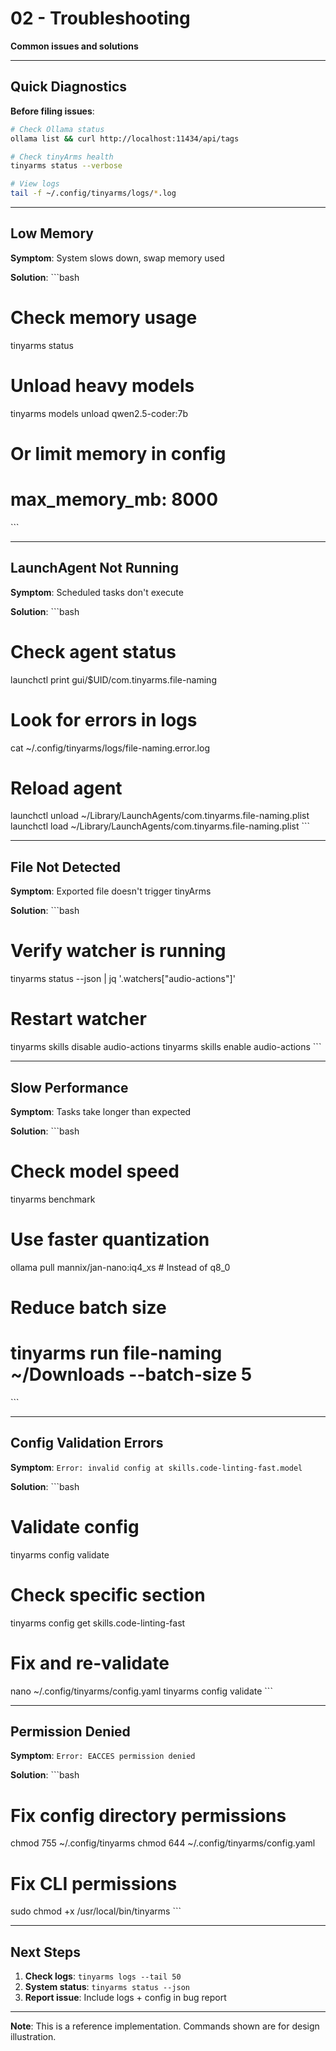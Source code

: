 # 02 - Troubleshooting

**Common issues and solutions**

---

## Quick Diagnostics

**Before filing issues**:
```bash
# Check Ollama status
ollama list && curl http://localhost:11434/api/tags

# Check tinyArms health
tinyarms status --verbose

# View logs
tail -f ~/.config/tinyarms/logs/*.log
```

---

## Low Memory

**Symptom**: System slows down, swap memory used

**Solution**:
\`\`\`bash
# Check memory usage
tinyarms status

# Unload heavy models
tinyarms models unload qwen2.5-coder:7b

# Or limit memory in config
# max_memory_mb: 8000
\`\`\`

---

## LaunchAgent Not Running

**Symptom**: Scheduled tasks don't execute

**Solution**:
\`\`\`bash
# Check agent status
launchctl print gui/$UID/com.tinyarms.file-naming

# Look for errors in logs
cat ~/.config/tinyarms/logs/file-naming.error.log

# Reload agent
launchctl unload ~/Library/LaunchAgents/com.tinyarms.file-naming.plist
launchctl load ~/Library/LaunchAgents/com.tinyarms.file-naming.plist
\`\`\`

---

## File Not Detected

**Symptom**: Exported file doesn't trigger tinyArms

**Solution**:
\`\`\`bash
# Verify watcher is running
tinyarms status --json | jq '.watchers["audio-actions"]'

# Restart watcher
tinyarms skills disable audio-actions
tinyarms skills enable audio-actions
\`\`\`

---

## Slow Performance

**Symptom**: Tasks take longer than expected

**Solution**:
\`\`\`bash
# Check model speed
tinyarms benchmark

# Use faster quantization
ollama pull mannix/jan-nano:iq4_xs  # Instead of q8_0

# Reduce batch size
# tinyarms run file-naming ~/Downloads --batch-size 5
\`\`\`

---

## Config Validation Errors

**Symptom**: `Error: invalid config at skills.code-linting-fast.model`

**Solution**:
\`\`\`bash
# Validate config
tinyarms config validate

# Check specific section
tinyarms config get skills.code-linting-fast

# Fix and re-validate
nano ~/.config/tinyarms/config.yaml
tinyarms config validate
\`\`\`

---

## Permission Denied

**Symptom**: `Error: EACCES permission denied`

**Solution**:
\`\`\`bash
# Fix config directory permissions
chmod 755 ~/.config/tinyarms
chmod 644 ~/.config/tinyarms/config.yaml

# Fix CLI permissions
sudo chmod +x /usr/local/bin/tinyarms
\`\`\`

---

## Next Steps

1. **Check logs**: `tinyarms logs --tail 50`
2. **System status**: `tinyarms status --json`
3. **Report issue**: Include logs + config in bug report

---

**Note**: This is a reference implementation. Commands shown are for design illustration.
